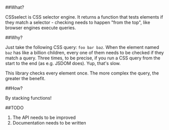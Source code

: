 ##What?

CSSselect is CSS selector engine. It returns a function that tests elements if they match a selector - checking needs to happen "from the top", like browser engines execute queries.

##Why?

Just take the following CSS query: `foo bar baz`. When the element named `baz` has like a billion children, every one of them needs to be checked if they match a query. Three times, to be precise, if you run a CSS query from the start to the end (as e.g. JSDOM does). Yup, that's slow.

This library checks every element once. The more complex the query, the greater the benefit.

##How?

By stacking functions!

##TODO

1. The API needs to be improved
2. Documentation needs to be written
